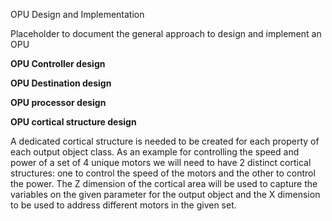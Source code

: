OPU Design and Implementation

Placeholder to document the general approach to design and implement an OPU




**OPU Controller design**


**OPU Destination design**


**OPU processor design**



**OPU cortical structure design**

A dedicated cortical structure is needed to be created for each property of each output object class. As an example for controlling the speed and power of a set of 4 unique motors we will need to have 2 distinct cortical structures: one to control the speed of the motors and the other to control the power. The Z dimension of the cortical area will be used to capture the variables on the given parameter for the output object and the X dimension to be used to address different motors in the given set.







